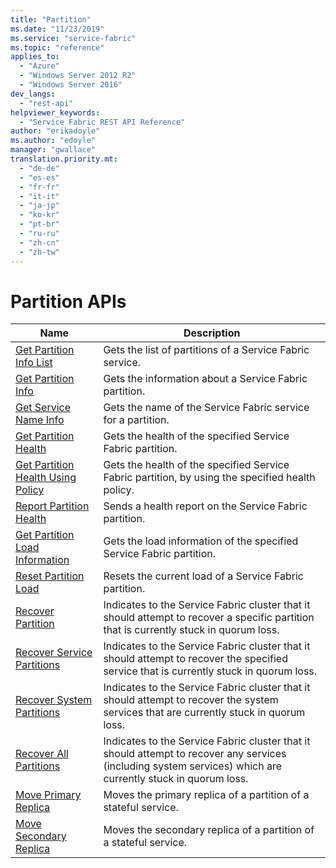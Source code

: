 ```yaml
---
title: "Partition"
ms.date: "11/23/2019"
ms.service: "service-fabric"
ms.topic: "reference"
applies_to: 
  - "Azure"
  - "Windows Server 2012 R2"
  - "Windows Server 2016"
dev_langs: 
  - "rest-api"
helpviewer_keywords: 
  - "Service Fabric REST API Reference"
author: "erikadoyle"
ms.author: "edoyle"
manager: "gwallace"
translation.priority.mt: 
  - "de-de"
  - "es-es"
  - "fr-fr"
  - "it-it"
  - "ja-jp"
  - "ko-kr"
  - "pt-br"
  - "ru-ru"
  - "zh-cn"
  - "zh-tw"
---
```

# Partition APIs

| Name | Description |
| --- | --- |
| [Get Partition Info List](sfclient-v70-api-getpartitioninfolist.md) | Gets the list of partitions of a Service Fabric service.<br/> |
| [Get Partition Info](sfclient-v70-api-getpartitioninfo.md) | Gets the information about a Service Fabric partition.<br/> |
| [Get Service Name Info](sfclient-v70-api-getservicenameinfo.md) | Gets the name of the Service Fabric service for a partition.<br/> |
| [Get Partition Health](sfclient-v70-api-getpartitionhealth.md) | Gets the health of the specified Service Fabric partition.<br/> |
| [Get Partition Health Using Policy](sfclient-v70-api-getpartitionhealthusingpolicy.md) | Gets the health of the specified Service Fabric partition, by using the specified health policy.<br/> |
| [Report Partition Health](sfclient-v70-api-reportpartitionhealth.md) | Sends a health report on the Service Fabric partition.<br/> |
| [Get Partition Load Information](sfclient-v70-api-getpartitionloadinformation.md) | Gets the load information of the specified Service Fabric partition.<br/> |
| [Reset Partition Load](sfclient-v70-api-resetpartitionload.md) | Resets the current load of a Service Fabric partition.<br/> |
| [Recover Partition](sfclient-v70-api-recoverpartition.md) | Indicates to the Service Fabric cluster that it should attempt to recover a specific partition that is currently stuck in quorum loss.<br/> |
| [Recover Service Partitions](sfclient-v70-api-recoverservicepartitions.md) | Indicates to the Service Fabric cluster that it should attempt to recover the specified service that is currently stuck in quorum loss.<br/> |
| [Recover System Partitions](sfclient-v70-api-recoversystempartitions.md) | Indicates to the Service Fabric cluster that it should attempt to recover the system services that are currently stuck in quorum loss.<br/> |
| [Recover All Partitions](sfclient-v70-api-recoverallpartitions.md) | Indicates to the Service Fabric cluster that it should attempt to recover any services (including system services) which are currently stuck in quorum loss.<br/> |
| [Move Primary Replica](sfclient-v70-api-moveprimaryreplica.md) | Moves the primary replica of a partition of a stateful service.<br/> |
| [Move Secondary Replica](sfclient-v70-api-movesecondaryreplica.md) | Moves the secondary replica of a partition of a stateful service.<br/> |

